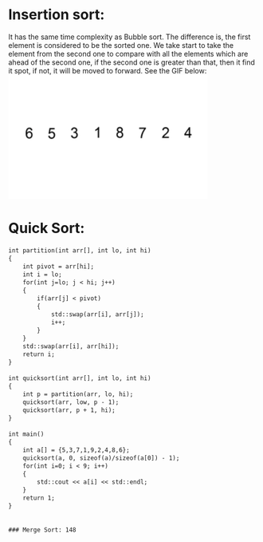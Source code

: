 # Insertion sort:
It has the same time complexity as Bubble sort. The difference is, the first element is considered to be the sorted one. We take start to take the element from the second one to compare with all the elements which are ahead of the second one, if the second one is greater than that, then it find it spot, if not, it will be moved to forward. See the GIF below:
<img src="image/Insertion-sort-example-300px.gif" width="400" height="248" />


# Quick Sort:
```
int partition(int arr[], int lo, int hi)
{
    int pivot = arr[hi];
    int i = lo;
    for(int j=lo; j < hi; j++)
    {
        if(arr[j] < pivot)
        {
            std::swap(arr[i], arr[j]);
            i++;
        }
    }
    std::swap(arr[i], arr[hi]);
    return i;
}

int quicksort(int arr[], int lo, int hi)
{
    int p = partition(arr, lo, hi);
    quicksort(arr, low, p - 1);
    quicksort(arr, p + 1, hi);
}

int main()
{
    int a[] = {5,3,7,1,9,2,4,8,6};
    quicksort(a, 0, sizeof(a)/sizeof(a[0]) - 1);
    for(int i=0; i < 9; i++)
    {
        std::cout << a[i] << std::endl;
    }
    return 1;
}


### Merge Sort: 148
